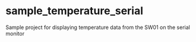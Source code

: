 # sample_temperature_serial
Sample project for displaying temperature data from the SW01 on the serial monitor
